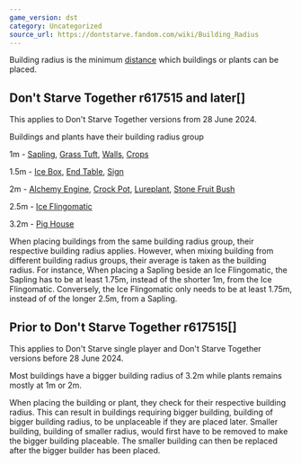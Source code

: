 ```yaml
---
game_version: dst
category: Uncategorized
source_url: https://dontstarve.fandom.com/wiki/Building_Radius
---
```


Building radius is the minimum [distance](/wiki/Distance "Distance") which buildings or plants can be placed.

## Don't Starve Together r617515 and later[]

This applies to Don't Starve Together versions from 28 June 2024.

Buildings and plants have their building radius group

1m - [Sapling](/wiki/Sapling "Sapling"), [Grass Tuft](/wiki/Grass_Tuft "Grass Tuft"), [Walls](/wiki/Wall "Wall"), [Crops](/wiki/Farm_Plant "Farm Plant")

1.5m - [Ice Box](/wiki/Ice_Box "Ice Box"), [End Table](/wiki/Stagehand#End_Table "Stagehand"), [Sign](/wiki/Sign "Sign")

2m - [Alchemy Engine](/wiki/Alchemy_Engine "Alchemy Engine"), [Crock Pot](/wiki/Crock_Pot "Crock Pot"), [Lureplant](/wiki/Lureplant "Lureplant"), [Stone Fruit Bush](/wiki/Stone_Fruit_Bush "Stone Fruit Bush")

2.5m - [Ice Flingomatic](/wiki/Ice_Flingomatic "Ice Flingomatic")

3.2m - [Pig House](/wiki/Pig_House "Pig House")

When placing buildings from the same building radius group, their respective building radius applies. However, when mixing building from different building radius groups, their average is taken as the building radius. For instance, When placing a Sapling beside an Ice Flingomatic, the Sapling has to be at least 1.75m, instead of the shorter 1m, from the Ice Flingomatic. Conversely, the Ice Flingomatic only needs to be at least 1.75m, instead of of the longer 2.5m, from a Sapling.

## Prior to Don't Starve Together r617515[]

This applies to Don't Starve single player and Don't Starve Together versions before 28 June 2024.

Most buildings have a bigger building radius of 3.2m while plants remains mostly at 1m or 2m.

When placing the building or plant, they check for their respective building radius. This can result in buildings requiring bigger building, building of bigger building radius, to be unplaceable if they are placed later. Smaller building, building of smaller radius, would first have to be removed to make the bigger building placeable. The smaller building can then be replaced after the bigger builder has been placed.